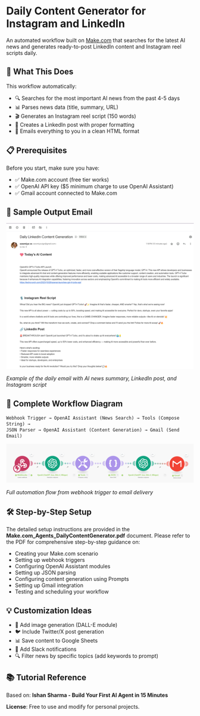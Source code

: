 # Daily Content Generator for Instagram and LinkedIn

An automated workflow built on [Make.com](https://www.make.com/) that searches for the latest AI news and generates ready-to-post LinkedIn content and Instagram reel scripts daily.

## 🎯 What This Does

This workflow automatically:
- 🔍 Searches for the most important AI news from the past 4-5 days
- 📊 Parses news data (title, summary, URL)
- 🎬 Generates an Instagram reel script (150 words)
- 💼 Creates a LinkedIn post with proper formatting
- 📧 Emails everything to you in a clean HTML format

## 📋 Prerequisites

Before you start, make sure you have:
- ✅ Make.com account (free tier works)
- ✅ OpenAI API key ($5 minimum charge to use OpenAI Assistant)
- ✅ Gmail account connected to Make.com

## 📧 Sample Output Email

![FinalEmail Output](FinalEmail%20Output.png)

*Example of the daily email with AI news summary, LinkedIn post, and Instagram script*

## 🔄 Complete Workflow Diagram

```
Webhook Trigger → OpenAI Assistant (News Search) → Tools (Compose String) → 
JSON Parser → OpenAI Assistant (Content Generation) → Gmail (Send Email)
```
![Workflow](Workflow.png)

*Full automation flow from webhook trigger to email delivery*

## 🛠️ Step-by-Step Setup

The detailed setup instructions are provided in the **Make.com_Agents_DailyContentGenerator.pdf** document. Please refer to the PDF for comprehensive step-by-step guidance on:

- Creating your Make.com scenario
- Setting up webhook triggers
- Configuring OpenAI Assistant modules 
- Setting up JSON parsing
- Configuring content generation using Prompts
- Setting up Gmail integration
- Testing and scheduling your workflow

## 💡 Customization Ideas

- 🎨 Add image generation (DALL-E module)
- 🐦 Include Twitter/X post generation
- 📊 Save content to Google Sheets
- 💬 Add Slack notifications
- 🔍 Filter news by specific topics (add keywords to prompt)

## 📚 Tutorial Reference

Based on: **Ishan Sharma - Build Your First AI Agent in 15 Minutes**

**License**: Free to use and modify for personal projects.

